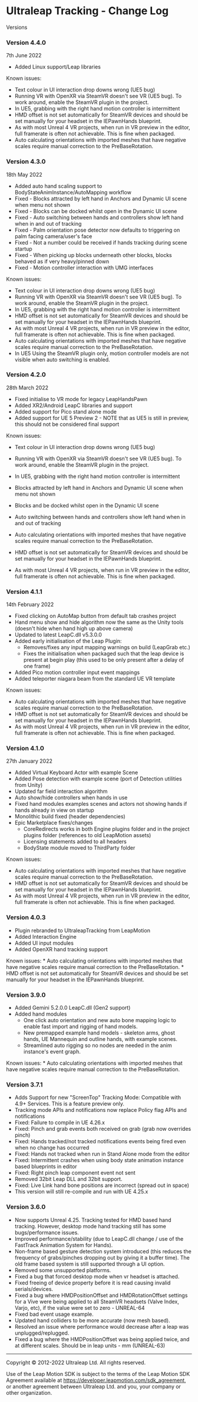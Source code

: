 Ultraleap Tracking - Change Log
====================

Versions

### Version 4.4.0
7th June 2022

* Added Linux support/Leap libraries

Known issues:

* Text colour in UI interaction drop downs wrong (UE5 bug)
* Running VR with OpenXR via SteamVR doesn't see VR (UE5 bug). To work around, enable the SteamVR plugin in the project.
* In UE5, grabbing with the right hand motion controller is intermittent
* HMD offset is not set automatically for SteamVR devices and should be set manually for your headset in the IEPawnHands blueprint.
* As with most Unreal 4 VR projects, when run in VR preview in the editor, full framerate is often not achievable. This is fine when packaged.
* Auto calculating orientations with imported meshes that have negative scales require manual correction to the PreBaseRotation.


### Version 4.3.0
18th May 2022

* Added auto hand scaling support to BodyStateAnimInstance/AutoMapping workflow
* Fixed - Blocks attracted by left hand in Anchors and Dynamic UI scene when menu not shown
* Fixed - Blocks can be docked whilst open in the Dynamic UI scene
* Fixed - Auto switching between hands and controllers show left hand when in and out of tracking
* Fixed - Palm orientation pose detector now defaults to triggering on palm facing camera/user's face
* Fixed - Not a number could be received if hands tracking during scene startup
* Fixed - When picking up blocks underneath other blocks, blocks behaved as if very heavy/pinned down
* Fixed - Motion controller interaction with UMG interfaces

Known issues:

* Text colour in UI interaction drop downs wrong (UE5 bug)
* Running VR with OpenXR via SteamVR doesn't see VR (UE5 bug). To work around, enable the SteamVR plugin in the project.
* In UE5, grabbing with the right hand motion controller is intermittent
* HMD offset is not set automatically for SteamVR devices and should be set manually for your headset in the IEPawnHands blueprint.
* As with most Unreal 4 VR projects, when run in VR preview in the editor, full framerate is often not achievable. This is fine when packaged.
* Auto calculating orientations with imported meshes that have negative scales require manual correction to the PreBaseRotation.
* In UE5 Using the SteamVR plugin only, motion controller models are not visible when auto switching is enabled.

### Version 4.2.0
28th March 2022

* Fixed initialise to VR mode for legacy LeapHandsPawn
* Added XR2/Android LeapC libraries and support
* Added support for Pico stand alone mode
* Added support for UE 5 Preview 2 - NOTE that as UE5 is still in preview, this should not be considered final support

Known issues:

* Text colour in UI interaction drop downs wrong (UE5 bug)
* Running VR with OpenXR via SteamVR doesn't see VR (UE5 bug). To work around, enable the SteamVR plugin in the project.
* In UE5, grabbing with the right hand motion controller is intermittent


* Blocks attracted by left hand in Anchors and Dynamic UI scene when menu not shown
* Blocks and be docked whilst open in the Dynamic UI scene
* Auto switching between hands and controllers show left hand when in and out of tracking
* Auto calculating orientations with imported meshes that have negative scales require manual correction to the PreBaseRotation.
* HMD offset is not set automatically for SteamVR devices and should be set manually for your headset in the IEPawnHands blueprint.
* As with most Unreal 4 VR projects, when run in VR preview in the editor, full framerate is often not achievable. This is fine when packaged.


### Version 4.1.1
14th February 2022

* Fixed clicking on AutoMap button from default tab crashes project
* Hand menu show and hide algorithm now the same as the Unity tools (doesn't hide when hand high up above camera)
* Updated to latest LeapC.dll v5.3.0.0
* Added early initialisation of the Leap Plugin:
	- Removes/fixes any input mapping warnings on build (LeapGrab etc.)
	- Fixes the initialisation when packaged such that the leap device is present at begin play (this used to be only present after a delay of one frame)
* Added Pico motion controller input event mappings
* Added teleporter niagara beam from the standard UE VR template

Known issues:

* Auto calculating orientations with imported meshes that have negative scales require manual correction to the PreBaseRotation.
* HMD offset is not set automatically for SteamVR devices and should be set manually for your headset in the IEPawnHands blueprint.
* As with most Unreal 4 VR projects, when run in VR preview in the editor, full framerate is often not achievable. This is fine when packaged.


### Version 4.1.0
27th January 2022

* Added Virtual Keyboard Actor with example Scene
* Added Pose detection with example scene (port of Detection utilities from Unity)
* Updated far field interaction algorithm
* Auto show/hide controllers when hands in use
* Fixed hand modules examples scenes and actors not showing hands if hands already in view on startup
* Monolithic build fixed (header dependencies)
* Epic Marketplace fixes/changes
	- CoreRedirects works in both Engine plugins folder and in the project plugins folder (references to old LeapMotion assets)
	- Licensing statements added to all headers
	- BodyState module moved to ThirdParty folder

Known issues:

* Auto calculating orientations with imported meshes that have negative scales require manual correction to the PreBaseRotation.
* HMD offset is not set automatically for SteamVR devices and should be set manually for your headset in the IEPawnHands blueprint.
* As with most Unreal 4 VR projects, when run in VR preview in the editor, full framerate is often not achievable. This is fine when packaged.

### Version 4.0.3

- Plugin rebranded to UltraleapTracking from LeapMotion
- Added Interaction Engine
- Added UI input modules
- Added OpenXR hand tracking support

 Known issues:
	* Auto calculating orientations with imported meshes that have negative scales require manual correction to the PreBaseRotation.
	* HMD offset is not set automatically for SteamVR devices and should be set manually for your headset in the IEPawnHands blueprint.

### Version 3.9.0

* Added Gemini 5.2.0.0 LeapC.dll (Gen2 support)
* Added hand modules 
  * One click auto orientation and new auto bone mapping logic to enable fast import and rigging of hand models.
  * New premapped example hand models - skeleton arms, ghost hands, UE Mannequin and outline hands, with example scenes.
  * Streamlined auto rigging so no nodes are needed in the anim instance's event graph. 

Known issues:
	* Auto calculating orientations with imported meshes that have negative scales require manual correction to the PreBaseRotation.

### Version 3.7.1

* Adds Support for new "ScreenTop" Tracking Mode: Compatible with 4.9+ Services. This is a feature preview only.
* Tracking mode APIs and notifications now replace Policy flag APIs and notifications
* Fixed: Failure to compile in UE 4.26.x
* Fixed: Pinch and grab events both received on grab (grab now overrides pinch)
* Fixed: Hands tracked/not tracked notifications events being fired even when no change has occurred
* Fixed: Hands not tracked when run in Stand Alone mode from the editor
* Fixed: Intermittent crashes when using body state animation instance based blueprints in editor
* Fixed: Right pinch leap component event not sent
* Removed 32bit Leap DLL and 32bit support.
* Fixed: Live Link hand bone positions are incorrect (spread out in space)
* This version will still re-compile and run with UE 4.25.x

### Version 3.6.0

* Now supports Unreal 4.25. Tracking tested for HMD based hand tracking. However, desktop mode hand tracking still has some bugs/performance issues.
* Improved performance/stability (due to LeapC.dll change / use of the FastTrack Animation System for Hands).
* Non-frame based gesture detection system introduced (this reduces the frequency of grabs/pinches dropping out by giving it a buffer time). The old frame based system is still supported through a UI option.
* Removed some unsupported platforms.
* Fixed a bug that forced desktop mode when vr headset is attached. 
* Fixed freeing of device property before it is read causing invalid serials/devices. 
* Fixed a bug where HMDPositionOffset and HMDRotationOffset settings for a Vive were being applied to all SteamVR headsets (Valve Index, Varjo, etc), if the value were set to zero - UNREAL-64
* Fixed bad event usage example.
* Updated hand colliders to be more accurate (now mesh based).
* Resolved an issue where performance would decrease after a leap was unplugged/replugged.
* Fixed a bug where the HMDPositionOffset was being applied twice, and at different scales. Should be in leap units - mm (UNREAL-63)


---

Copyright © 2012-2022 Ultraleap Ltd. All rights reserved.

Use of the Leap Motion SDK is subject to the terms of the Leap Motion SDK Agreement available at https://developer.leapmotion.com/sdk_agreement, or another agreement between Ultraleap Ltd. and you, your company or other organization.
